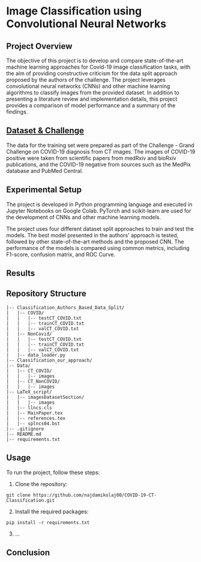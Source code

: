 # Image Classification using Convolutional Neural Networks

## Project Overview

The objective of this project is to develop and compare state-of-the-art machine learning approaches for Covid-19 image classification tasks, with the aim of providing constructive criticism for the data split approach proposed by the authors of the challenge. The project leverages convolutional neural networks (CNNs) and other machine learning algorithms to classify images from the provided dataset. In addition to presenting a literature review and implementation details, this project provides a comparison of model performance and a summary of the findings.


## [Dataset & Challenge](https://github.com/UCSD-AI4H/COVID-CT)

The data for the training set were prepared as part of the Challenge - Grand Challenge on COVID-19 diagnosis from CT images. The images of COVID-19 positive were taken from scientific papers from medRxiv and bioRxiv publications, and the COVID-19 negative from sources such as the MedPix database and PubMed Central.

## Experimental Setup

The project is developed in Python programming language and executed in Jupyter Notebooks on Google Colab. PyTorch and scikit-learn are used for the development of CNNs and other machine learning models.

The project uses four different dataset split approaches to train and test the models. The best model presented in the authors' approach is tested, followed by other state-of-the-art methods and the proposed CNN. The performance of the models is compared using common metrics, including F1-score, confusion matrix, and ROC Curve.

## Results

## Repository Structure
```
|-- Classification_Authors_Based_Data_Split/
|   |-- COVID/
|   |   |-- testCT_COVID.txt
|   |   |-- trainCT_COVID.txt
|   |   |-- valCT_COVID.txt
|   |-- NonCovid/
|   |   |-- testCT_COVID.txt
|   |   |-- trainCT_COVID.txt
|   |   |-- valCT_COVID.txt
|   |-- data_loader.py
|-- Classification_our_approach/
|-- Data/
|   |-- CT_COVID/
|   |   |-- images
|   |-- CT_NonCOVID/
|   |   |-- images
|-- LaTeX_script/
|   |-- imagesDatasetSection/
|   |   |-- images
|   |-- llncs.cls
|   |-- MainPaper.tex
|   |-- references.tex
|   |-- splncs04.bst
|-- .gitignore
|-- README.md
|-- requirements.txt
```
## Usage

To run the project, follow these steps:

1. Clone the repository:
```
git clone https://github.com/najdamikolaj00/COVID-19-CT-Classification.git
```
2. Install the required packages:
```
pip install -r requirements.txt
```
3. ...

## Conclusion
